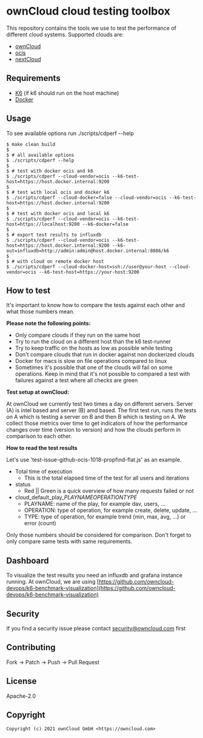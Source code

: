 # ownCloud cloud testing toolbox
This repository contains the tools we use to test the performance of different cloud systems.
Supported clouds are:
* [ownCloud](https://github.com/owncloud/core)
* [ocis](https://github.com/owncloud/core)
* [nextCloud](https://github.com/nextcloud/server/)

## Requirements
*  [K6](https://k6.io/) (if k6 should run on the host machine)
*  [Docker](https://docs.docker.com/)

## Usage
To see available options run ./scripts/cdperf --help

```shell
$ make clean build
$
$ # all available options
$ ./scripts/cdperf --help
$
$ # test with docker ocis and k6
$ ./scripts/cdperf --cloud-vendor=ocis --k6-test-host=https://host.docker.internal:9200
$
$ # test with local ocis and docker k6
$ ./scripts/cdperf --cloud-docker=false --cloud-vendor=ocis --k6-test-host=https://host.docker.internal:9200
$
$ # test with docker ocis and local k6
$ ./scripts/cdperf --cloud-vendor=ocis --k6-test-host=https://localhost:9200 --k6-docker=false
$
$ # export test results to influxdb
$ ./scripts/cdperf --cloud-vendor=ocis --k6-test-host=https://host.docker.internal:9200 --k6-out=influxdb=http://admin:admin@host.docker.internal:8086/k6
$
$ # with cloud on remote docker host
$ ./scripts/cdperf --cloud-docker-host=ssh://user@your-host --cloud-vendor=ocis --k6-test-host=https://your-host:9200
```

## How to test
It's important to know how to compare the tests against each other and what those numbers mean.

**Please note the following points:**
* Only compare clouds if they run on the same host
* Try to run the cloud on a different host than the k6 test-runner
* Try to keep traffic on the hosts as low as possible while testing
* Don't compare clouds that run in docker against non dockerized clouds
* Docker for macs is slow on file operations compared to linux
* Sometimes it's possible that one of the clouds will fail on some operations. Keep in mind that it's not possible to compared a test with failures against a test where all checks are green

**Test setup at ownCloud:**

At ownCloud we currently test two times a day on different servers. Server (A) is intel based and server (B) amd based.
The first test run, runs the tests on A which is testing a server on B and then B which is testing on A.
We collect those metrics over time to get indicators of how the performance changes over time (version to version) and how the clouds perform in comparison to each other.

**How to read the test results**

Let's use 'test-issue-github-ocis-1018-propfind-flat.js' as an example.
* Total time of execution
    * This is the total elapsed time of the test for all users and iterations
* status
    * Red || Green is a quick overview of how many requests failed or not
* cloud_default_play_$PLAYNAME$_$OPERATION$_$TYPE$
    * PLAYNAME: name of the play, for example dav, users, ...
    * OPERATION: type of operation, for example create, delete, update, ...
    * TYPE: type of operation, for example trend (min, max, avg, ...) or error (count)

Only those numbers should be considered for comparison.
Don't forget to only compare same tests with same requirements.

## Dashboard
To visualize the test results you need an influxdb and grafana instance running.
At ownCloud, we are using [https://github.com/owncloud-devops/k6-benchmark-visualization](https://github.com/owncloud-devops/k6-benchmark-visualization)

## Security
If you find a security issue please contact [security@owncloud.com](mailto:security@owncloud.com) first

## Contributing
Fork -> Patch -> Push -> Pull Request

## License
Apache-2.0

## Copyright
```console
Copyright (c) 2021 ownCloud GmbH <https://owncloud.com>
```
